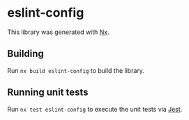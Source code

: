 # eslint-config

This library was generated with [Nx](https://nx.dev).

## Building

Run `nx build eslint-config` to build the library.

## Running unit tests

Run `nx test eslint-config` to execute the unit tests via [Jest](https://jestjs.io).
